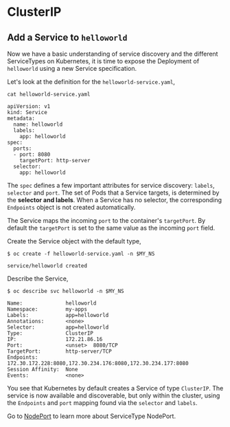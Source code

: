 # ClusterIP

## Add a Service to `helloworld`

Now we have a basic understanding of service discovery and the different ServiceTypes on Kubernetes, it is time to expose the Deployment of `helloworld` using a new Service specification. 

Let's look at the definition for the `helloworld-service.yaml`,

```
cat helloworld-service.yaml

apiVersion: v1
kind: Service
metadata:
  name: helloworld
  labels:
    app: helloworld
spec:
  ports:
  - port: 8080
    targetPort: http-server
  selector:
    app: helloworld
```

The `spec` defines a few important attributes for service discovery: `labels`, `selector` and `port`. The set of Pods that a Service targets, is determined by the **selector and labels**. When a Service has no selector, the corresponding `Endpoints` object is not created automatically.

The Service maps the incoming `port` to the container's `targetPort`. By default the `targetPort` is set to the same value as the incoming `port` field.

Create the Service object with the default type,

```console
$ oc create -f helloworld-service.yaml -n $MY_NS

service/helloworld created
```

Describe the Service,

```console
$ oc describe svc helloworld -n $MY_NS

Name:              helloworld
Namespace:         my-apps
Labels:            app=helloworld
Annotations:       <none>
Selector:          app=helloworld
Type:              ClusterIP
IP:                172.21.86.16
Port:              <unset>  8080/TCP
TargetPort:        http-server/TCP
Endpoints:         172.30.172.228:8080,172.30.234.176:8080,172.30.234.177:8080
Session Affinity:  None
Events:            <none>
```

You see that Kubernetes by default creates a Service of type `ClusterIP`. The service is now available and discoverable, but only within the cluster, using the `Endpoints` and `port` mapping found via the `selector` and `labels`.

Go to [NodePort](nodeport.md) to learn more about ServiceType NodePort.
